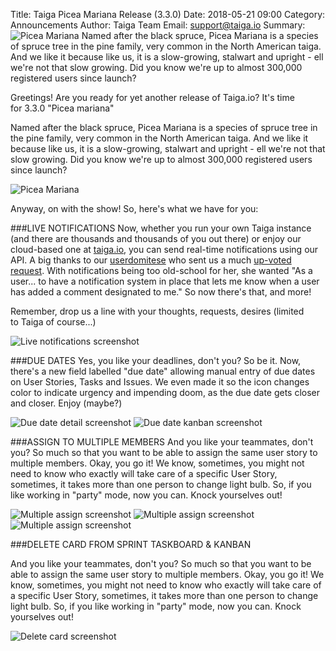 Title: Taiga Picea Mariana Release (3.3.0)
Date: 2018-05-21 09:00
Category: Announcements
Author: Taiga Team
Email: support@taiga.io
Summary: ![Picea Mariana]({filename}/images/2018-05-21_changelog330/picea_mariana.jpg) Named after the black spruce, Picea Mariana is a species of spruce tree in the pine family, very common in the North American taiga. And we like it because like us, it is a slow-growing, stalwart and upright - ell we're not that slow growing. Did you know we're up to almost 300,000 registered users since launch?

Greetings! Are you ready for yet another release of Taiga.io? It's time for 3.3.0 "Picea mariana"

Named after the black spruce, Picea Mariana is a species of spruce tree in the pine family, very common in the North American taiga. And we like it because like us, it is a slow-growing, stalwart and upright - ell we're not that slow growing. Did you know we're up to almost 300,000 registered users since launch?

![Picea Mariana]({filename}/images/2018-05-21_changelog330/picea_mariana.jpg)

Anyway, on with the show! So, here's what we have for you:

###LIVE NOTIFICATIONS
Now, whether you run your own Taiga instance (and there are thousands and thousands of you out there) or enjoy our cloud-based one at [taiga.io](http://taiga.io), you can send real-time notifications using our API. A big thanks to our [userdomitese](https://github.com/domtyese) who sent us a much [up-voted request](https://github.com/taigaio/taiga-front/issues/823). With notifications being too old-school for her, she wanted "As a user... to have a notification system in place that lets me know when a user has added a comment designated to me."
So now there's that, and more!

Remember, drop us a line with your thoughts, requests, desires (limited to Taiga of course...)

![Live notifications screenshot]({filename}/images/2018-05-21_changelog330/notifications.png)

###DUE DATES
Yes, you like your deadlines, don't you? So be it. Now, there's a new field labelled "due date" allowing manual entry of due dates on User Stories, Tasks and Issues. We even made it so the icon changes color to indicate urgency and impending doom, as the due date gets closer and closer. Enjoy (maybe?)

![Due date detail screenshot]({filename}/images/2018-05-21_changelog330/due_date_icon.png)
![Due date kanban screenshot]({filename}/images/2018-05-21_changelog330/due_date_zoom.png)

###ASSIGN TO MULTIPLE MEMBERS
And you like your teammates, don't you? So much so that you want to be able to assign the same user story to multiple members. Okay, you go it! We know, sometimes, you might not need to know who exactly will take care of a specific User Story, sometimes, it takes more than one person to change light bulb. So, if you like working in "party" mode, now you can. Knock yourselves out! 

![Multiple assign screenshot]({filename}/images/2018-05-21_changelog330/assigned_users_kanban.png)
![Multiple assign screenshot]({filename}/images/2018-05-21_changelog330/assigned_users_lightbox.png)
![Multiple assign screenshot]({filename}/images/2018-05-21_changelog330/assigned_users_detail.png)

###DELETE CARD FROM SPRINT TASKBOARD & KANBAN

And you like your teammates, don't you? So much so that you want to be able to assign the same user story to multiple members. Okay, you go it! We know, sometimes, you might not need to know who exactly will take care of a specific User Story, sometimes, it takes more than one person to change light bulb. So, if you like working in "party" mode, now you can. Knock yourselves out! 

![Delete card screenshot]({filename}/images/2018-05-21_changelog330/delete_card_kanban.png)
